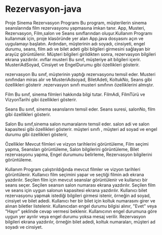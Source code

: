 # Rezervasyon-java
Proje
Sinema Rezervasyon Programı Bu program, müşterilerin sinema seanslarında film rezervasyonu yapmasına imkan tanır. App, Musteri, Rezervasyon, Film,salon ve Seans sınıflarından oluşur.Kullanım Programı kullanmak için, proje klasöründe yer alan App.java dosyasını açın ve uygulamayı başlatın. Ardından, müşterinin adı soyadı, cinsiyeti, engel durumu, seans, film adı ve bilet adeti gibi bilgileri girmesini sağlayan bir arayüz görüntülenir. Müşteri bilgileri girildikten sonra, rezervasyon bilgileri ekrana yazdırılır.
ınıflar musteri Bu sınıf, müşteriye ait bilgileri içerir. MusteriAdSoyad, Cinsiyet ve EngelDurumu gibi özellikleri gösterir.

rezervasyon Bu sınıf, müşterinin yaptığı rezervasyonu temsil eder. Musteri sınıfından miras alır ve MusteriAdsoyad, BiletAdeti, KoltukNo, Seans gibi özellikleri gösterir .rezervasyon sınıfı musteri sınıfının özelliklerini almıştır.

Film Bu sınıf, sinema filmleri hakkında bilgi tutar. FilmAdi, FilmTürü ve VizyonTarihi gibi özellikleri gösterir.

Seans Bu sınıf, sinema seanslarını temsil eder. Seans suresi, salonNo, film gibi özellikleri gösterir.

Salon Bu sınıf,sinema salon numaralarını temsil eder. salon adi ve salon kapasitesi gibi özellikleri gösterir.
müşteri sınıfı , müşteri ad soyad ve engel durumu gibi özellikleri gösterir,


Özellikler
Mevcut filmleri ve vizyon tarihlerini görüntüleme,
Film seçimi yapma,
Seansları görüntüleme,
Salon bilgilerini görüntüleme,
Bilet rezervasyonu yapma,
Engel durumunu belirleme,
Rezervasyon bilgilerini görüntüleme.


Kullanım
Program çalıştırıldığında mevcut filmler ve vizyon tarihleri görüntülenir.
Kullanıcı film seçimini yapar ve seçtiği filmin adı ekrana yazdırılır.
Seçilen film için mevcut seanslar görüntülenir ve kullanıcı bir seans seçer. Seçilen seansın salon numarası ekrana yazdırılır.
Seçilen film ve seans için uygun salonun kapasitesi ekrana yazdırılır.
Kullanıcı bilet rezervasyonu yapmak istediği bilgileri girmesi istenir, örneğin ad soyad, cinsiyet ve bilet adedi.
Kullanıcı her bir bilet için koltuk numarasını girer ve alınan biletler listelenir.
Kullanıcıdan engel durumu bilgisi alınır, "Evet" veya "Hayır" şeklinde cevap vermesi beklenir.
Kullanıcının engel durumuna göre uygun yer ayrılır veya engel durumu yoksa mesaj verilir.
Rezervasyon bilgileri ekrana yazdırılır, örneğin bilet adedi, koltuk numaraları, müşteri ad soyadı ve cinsiyet.
